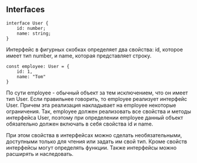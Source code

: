 ## Interfaces

```
interface User {
    id: number;
    name: string;
}
```
Интерфейс в фигурных скобках определяет два свойства: id, которое имеет тип number, и name, которая представляет строку. 

```
const employee: User = {
    id: 1, 
    name: "Tom"
}
```
По сути employee - обычный объект за тем исключением, что он имеет тип User. Если правильнее говорить, то employee реализует интерфейс User. Причем эта реализация накладывает на employee некоторые ограничения. Так, employee должен реализовать все свойства и методы интерфейса User, поэтому при определении employee данный объект обязательно должен включать в себя свойства id и name.

При этом свойства в интерфейсах можно сделать необязательными, доступными только для чтения или задать им свой тип. Кроме свойств интерфейсы могут определять функции. Также интерфейсы можно расширять и наследовать.
